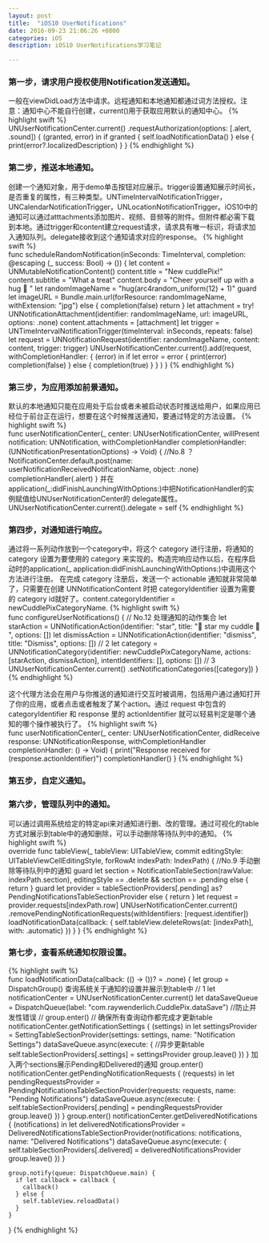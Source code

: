 ```yaml
---
layout: post
title:  "iOS10 UserNotifications"
date: 2016-09-23 21:06:26 +0800
categories: iOS
description: iOS10 UserNotifications学习笔记

---
```


### 第一步，请求用户授权使用Notification发送通知。
一般在viewDidLoad方法中请求。远程通知和本地通知都通过词方法授权。注意：通知中心不能自行创建，current()用于获取应用默认的通知中心。
{% highlight swift %}  	
UNUserNotificationCenter.current()
        .requestAuthorization(options: [.alert, .sound]) {
            (granted, error) in
            if granted {
                self.loadNotificationData()
            } else {
                print(error?.localizedDescription)
            }
    }
{% endhighlight %}

### 第二步，推送本地通知。
创建一个通知对象，用于demo单击按钮对应展示。trigger设置通知展示时间长，是否重复的属性，有三种类型。UNTimeIntervalNotificationTrigger，UNCalendarNotificationTrigger，UNLocationNotificationTrigger。iOS10中的通知可以通过atttachments添加图片、视频、音频等的附件。但附件都必需下载到本地。通过trigger和content建立request请求，请求具有唯一标识，将请求加入通知队列。delegate接收到这个通知请求对应的response。
{% highlight swift %}  
func scheduleRandomNotification(inSeconds: TimeInterval, completion: @escaping (_ success: Bool) -> ()) {
    let content = UNMutableNotificationContent()
    content.title = "New cuddlePix!"
    content.subtitle = "What a treat"
    content.body = "Cheer yourself up with a hug 🤗 "
    let randomImageName = "hug\(arc4random_uniform(12) + 1)"
    guard let imageURL = Bundle.main.url(forResource: randomImageName, withExtension: "jpg") else {
      completion(false)
      return
    }
    let attachment = try! UNNotificationAttachment(identifier: randomImageName, url: imageURL, options: .none)
    content.attachments = [attachment]
    let trigger = UNTimeIntervalNotificationTrigger(timeInterval: inSeconds, repeats: false)
    let request = UNNotificationRequest(identifier: randomImageName, content: content, trigger: trigger)
    UNUserNotificationCenter.current().add(request, withCompletionHandler:
        { (error) in
            if let error = error {
                print(error)
                completion(false)
            } else {
                completion(true)
            }
    	}
    )
}
{% endhighlight %}

### 第三步，为应用添加前景通知。
默认的本地通知只能在应用处于后台或者未被启动状态时推送给用户，如果应用已经位于前台正在运行，想要在这个时候推送通知，要通过特定的方法设置。
{% highlight swift %}      
     func userNotificationCenter(_ center: UNUserNotificationCenter,
                                willPresent notification: UNNotification,
                                withCompletionHandler completionHandler:
        (UNNotificationPresentationOptions) -> Void) {
        //No.8 ？
        NotificationCenter.default.post(name:
            userNotificationReceivedNotificationName, object: .none)
        completionHandler(.alert)
    }
    并在application(_:didFinishLaunchingWithOptions:)中把NotificationHandler的实例赋值给UNUserNotificationCenter的 delegate属性。
        UNUserNotificationCenter.current().delegate = self
{% endhighlight %}

### 第四步，对通知进行响应。
通过将一系列动作放到一个category中，将这个 category 进行注册，将通知的 category 设置为要使用的 category 来实现的。构造完响应动作以后，在程序启动时的application(_ application:didFinishLaunchingWithOptions:)中调用这个方法进行注册。
在完成 category 注册后，发送一个 actionable 通知就非常简单了，只需要在创建 UNNotificationContent 时把 categoryIdentifier 设置为需要的 category id就好了。content.categoryIdentifier = newCuddlePixCategoryName.
{% highlight swift %}    
    func configureUserNotifications() {
    // No.12 处理通知的动作集合
    let starAction = UNNotificationAction(identifier:  "star", title: "🌟 star my cuddle 🌟 ", options: [])
    let dismissAction = UNNotificationAction(identifier:
        "dismiss", title: "Dismiss", options: [])
    // 2
    let category =
        UNNotificationCategory(identifier: newCuddlePixCategoryName,
                               actions: [starAction, dismissAction],
                               intentIdentifiers: [],
                               options: [])
    // 3
    UNUserNotificationCenter.current()
        .setNotificationCategories([category])
	}
{% endhighlight %}

这个代理方法会在用户与你推送的通知进行交互时被调用，包括用户通过通知打开了你的应用，或者点击或者触发了某个action。通过 request 中包含的 categoryIdentifier 和 response 里的 actionIdentifier 就可以轻易判定是哪个通知的哪个操作被执行了。
{% highlight swift %}  
        func userNotificationCenter(_ center: UNUserNotificationCenter,
                                didReceive response: UNNotificationResponse,
                                withCompletionHandler
        completionHandler: () -> Void) {
        print("Response received for \(response.actionIdentifier)")
        completionHandler()
    }
{% endhighlight %}

### 第五步，自定义通知。
    

### 第六步，管理队列中的通知。
可以通过调用系统给定的特定api来对通知进行删、改的管理。通过可视化的table方式对展示到table中的通知删除，可以手动删除等待队列中的通知。
{% highlight swift %}    
override func tableView(_ tableView: UITableView, commit editingStyle: UITableViewCellEditingStyle, forRowAt indexPath: IndexPath) {
    //No.9 手动删除等待队列中的通知
    guard let section =
        NotificationTableSection(rawValue: indexPath.section),
        editingStyle == .delete && section == .pending else { return }
    guard let provider = tableSectionProviders[.pending]
        as? PendingNotificationsTableSectionProvider else { return }
    let request = provider.requests[indexPath.row]
    UNUserNotificationCenter.current()
        .removePendingNotificationRequests(withIdentifiers:
            [request.identifier])
    loadNotificationData(callback: {
        self.tableView.deleteRows(at: [indexPath], with: .automatic)
    })
  }
}
{% endhighlight %}

### 第七步，查看系统通知权限设置。
{% highlight swift %}    
    func loadNotificationData(callback: (() -> ())? = .none) {
    let group = DispatchGroup()
     查询系统关于通知的设置并展示到table中
    // 1
    let notificationCenter = UNUserNotificationCenter.current()
    let dataSaveQueue = DispatchQueue(label:
        "com.raywenderlich.CuddlePix.dataSave") //防止并发性错误
    //
    group.enter() // 确保所有查询动作都完成才更新table
    notificationCenter.getNotificationSettings { (settings) in
        let settingsProvider = SettingTableSectionProvider(settings:
            settings, name: "Notification Settings")
        dataSaveQueue.async(execute: { //异步更新table
            self.tableSectionProviders[.settings] = settingsProvider
            group.leave()
        })
    }
     加入两个sections展示Pending和Delivered的通知
    group.enter()
    notificationCenter.getPendingNotificationRequests { (requests) in
        let pendingRequestsProvider =
            PendingNotificationsTableSectionProvider(requests:
                requests, name: "Pending Notifications")
        dataSaveQueue.async(execute: {
            self.tableSectionProviders[.pending] = pendingRequestsProvider
            group.leave()
        })
    }
    group.enter()
    notificationCenter.getDeliveredNotifications { (notifications) in
        let deliveredNotificationsProvider =
            DeliveredNotificationsTableSectionProvider(notifications:
                notifications, name: "Delivered Notifications")
        dataSaveQueue.async(execute: {
            self.tableSectionProviders[.delivered]
                = deliveredNotificationsProvider
            group.leave()
        })
    }
    
    group.notify(queue: DispatchQueue.main) {
      if let callback = callback {
        callback()
      } else {
        self.tableView.reloadData()
      }
    }
    
  }
{% endhighlight %}  

